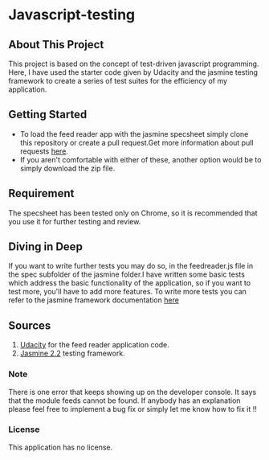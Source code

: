 # Javascript-testing

## About This Project
This project is based on the concept of test-driven javascript programming. Here, I have used the starter code given by Udacity and the 
jasmine testing framework to create a series of test suites for the efficiency of my application.

## Getting Started
* To load the feed reader app with the jasmine specsheet simply clone this repository or create a pull request.Get more information about pull requests [here](https://help.github.com/articles/creating-a-pull-request/).
* If you aren't comfortable with either of these, another option would be to simply download the zip file.

## Requirement
The specsheet has been tested only on Chrome, so it is recommended that you use it for further testing and review.

## Diving in Deep
If you want to write further tests you may do so, in the feedreader.js file in the spec subfolder of the jasmine folder.I have written some basic tests which address the basic functionality of the application, so if you want to test more, you'll have to add more features.
To write more tests you can refer to the jasmine framework documentation [here](https://jasmine.github.io/2.2/introduction)

## Sources
1. [Udacity](www.udacity.com) for the feed reader application code.
2. [Jasmine 2.2](https://jasmine.github.io/index.html) testing framework.

### Note 
There is one error that keeps showing up on the developer console. It says that the module feeds cannot be found. If anybody has an explanation please feel free to implement a bug fix or simply let me know how to fix it !!

### License 
This application has no license.
